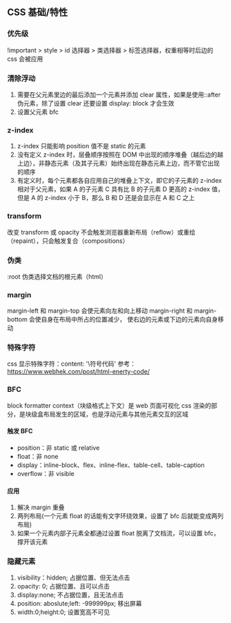 ## CSS 基础/特性

### 优先级

!important > style > id 选择器 > 类选择器 > 标签选择器，权重相等时后边的 css 会被应用

### 清除浮动

1. 需要在父元素里边的最后添加一个元素并添加 clear 属性，如果是使用::after 伪元素，除了设置 clear 还要设置 display: block 才会生效
2. 设置父元素 bfc

### z-index

1. z-index 只能影响 position 值不是 static 的元素
2. 没有定义 z-index 时，层叠顺序按照在 DOM 中出现的顺序堆叠（越后边的越上边），非静态元素（及其子元素）始终出现在静态元素上边，而不管它出现的顺序
3. 有定义时，每个元素都各自应用自己的堆叠上下文，即它的子元素的 z-index 相对于父元素，如果 A 的子元素 C 具有比 B 的子元素 D 更高的 z-index 值，但是 A 的 z-index 小于 B，那么 B 和 D 还是会显示在 A 和 C 之上

### transform

改变 transform 或 opacity 不会触发浏览器重新布局（reflow）或重绘（repaint），只会触发复合（compositions）

### 伪类

:root 伪类选择文档的根元素（html）

### margin

margin-left 和 margin-top 会使元素向左和向上移动
margin-right 和 margin-bottom 会使自身在布局中所占的位置减少， 使右边的元素或下边的元素向自身移动

### 特殊字符

css 显示特殊字符：content: '\符号代码' 参考：https://www.webhek.com/post/html-enerty-code/

### BFC

block formatter context（块级格式上下文）是 web 页面可视化 css 渲染的部分，是块级盒布局发生的区域，也是浮动元素与其他元素交互的区域

#### 触发 BFC

- position：非 static 或 relative
- float：非 none
- display：inline-block、flex、inline-flex、table-cell、table-caption
- overflow：非 visible

#### 应用

1. 解决 margin 重叠
2. 两列布局(一个元素 float 的话能有文字环绕效果，设置了 bfc 后就能变成两列布局)
3. 如果一个元素内部子元素全都通过设置 float 脱离了文档流，可以设置 bfc，撑开该元素

### 隐藏元素

1. visibility：hidden; 占据位置、但无法点击
2. opacity: 0; 占据位置、且可以点击
3. display:none; 不占据位置，且无法点击
4. position: aboslute;left: -999999px; 移出屏幕
5. width:0;height:0; 设置宽高不可见
